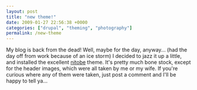 ```yaml
---
layout: post
title: "new theme!"
date: 2009-01-27 22:56:38 +0000
categories: ["drupal", "theming", "photography"]
permalink: /new-theme
---
```




My blog is back from the dead! Well, maybe for the day, anyway\... (had
the day off from work because of an ice storm) I decided to jazz it up a
little, and installed the excellent
[nitobe](http://drupal.org/project/nitobe) theme. It\'s pretty much bone
stock, except for the header images, which were all taken by me or my
wife. If you\'re curious where any of them were taken, just post a
comment and I\'ll be happy to tell ya\...




